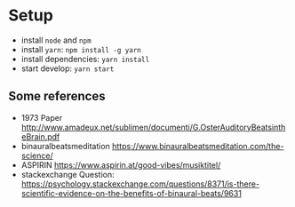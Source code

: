 # Setup

* install `node` and `npm`
* install `yarn`: `npm install -g yarn`
* install dependencies: `yarn install`
* start develop: `yarn start`

## Some references

* 1973 Paper http://www.amadeux.net/sublimen/documenti/G.OsterAuditoryBeatsintheBrain.pdf
* binauralbeatsmeditation https://www.binauralbeatsmeditation.com/the-science/
* ASPIRIN https://www.aspirin.at/good-vibes/musiktitel/
* stackexchange Question: https://psychology.stackexchange.com/questions/8371/is-there-scientific-evidence-on-the-benefits-of-binaural-beats/9631
